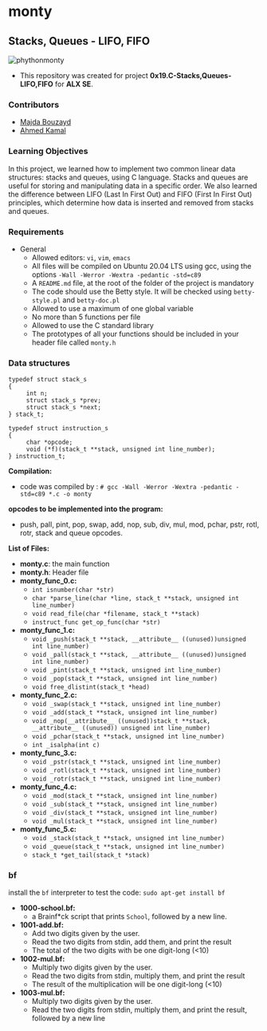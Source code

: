 # monty
## Stacks, Queues - LIFO, FIFO
![phythonmonty](https://grijalvo.com/wordpress/wp-content/uploads/2015/12/Make_tea_not_love.jpg)

- This repository was created for project **0x19.C-Stacks,Queues-LIFO,FIFO** for **ALX SE**.

### Contributors
   - [Majda Bouzayd](https://github.com/Magdalina1)
   - [Ahmed Kamal](https://github.com/ahmedmkamal313)

### Learning Objectives
 
In this project, we learned how to implement two common linear data structures: stacks and queues,
using C language. Stacks and queues are useful for storing and manipulating data in a specific order.
We also learned the difference between LIFO (Last In First Out) and FIFO (First In First Out) principles,
which determine how data is inserted and removed from stacks and queues.

### Requirements
 - General
   - Allowed editors: `vi`, `vim`, `emacs`
   - All files will be compiled on Ubuntu 20.04 LTS using gcc, using the options `-Wall -Werror -Wextra -pedantic -std=c89`
   - A `README.md` file, at the root of the folder of the project is mandatory
   - The code should use the Betty style. It will be checked using `betty-style.pl` and `betty-doc.pl`
   - Allowed to use a maximum of one global variable
   - No more than 5 functions per file
   - Allowed to use the C standard library
   - The prototypes of all your functions should be included in your header file called `monty.h`

### Data structures
   ```
   typedef struct stack_s
   {
        int n;
        struct stack_s *prev;
        struct stack_s *next;
   } stack_t;
   ```
   ```
   typedef struct instruction_s
   { 
        char *opcode;
        void (*f)(stack_t **stack, unsigned int line_number);
   } instruction_t;
   ```

 **Compilation:**
   - code was compiled by :
      `# gcc -Wall -Werror -Wextra -pedantic -std=c89 *.c -o monty`

 **opcodes to be implemented into the program:**
  - push, pall, pint, pop, swap, add, nop, sub, div, mul, mod, pchar, pstr, rotl, rotr, stack and queue opcodes.

 **List of Files:**
- **monty.c**: the main function
- **monty.h**: Header file
- **monty_func_0.c:**
   - `int isnumber(char *str)`
   - `char *parse_line(char *line, stack_t **stack, unsigned int line_number)`
   - `void read_file(char *filename, stack_t **stack)`
   - `instruct_func get_op_func(char *str)`
- **monty_func_1.c:**
   - `void _push(stack_t **stack, __attribute__ ((unused))unsigned int line_number)`
   - `void _pall(stack_t **stack, __attribute__ ((unused))unsigned int line_number)`
   - `void _pint(stack_t **stack, unsigned int line_number)`
   - `void _pop(stack_t **stack, unsigned int line_number)`
   - `void free_dlistint(stack_t *head)`
- **monty_func_2.c:**
   - `void _swap(stack_t **stack, unsigned int line_number)`
   - `void _add(stack_t **stack, unsigned int line_number)`
   - `void _nop(__attribute__ ((unused))stack_t **stack,
		__attribute__ ((unused)) unsigned int line_number)`
   - `void _pchar(stack_t **stack, unsigned int line_number)`
   - `int _isalpha(int c)`
- **monty_func_3.c:**
   - `void _pstr(stack_t **stack, unsigned int line_number)`
   - `void _rotl(stack_t **stack, unsigned int line_number)`
   - `void _rotr(stack_t **stack, unsigned int line_number)`
- **monty_func_4.c:**
   - `void _mod(stack_t **stack, unsigned int line_number)`
   - `void _sub(stack_t **stack, unsigned int line_number)`
   - `void _div(stack_t **stack, unsigned int line_number)`
   - `void _mul(stack_t **stack, unsigned int line_number)`
- **monty_func_5.c:**
  - `void _stack(stack_t **stack, unsigned int line_number)`
  - `void _queue(stack_t **stack, unsigned int line_number)`
  - `stack_t *get_tail(stack_t *stack)`

### bf
install the `bf` interpreter to test the code: `sudo apt-get install bf`
- **1000-school.bf:**
  - a Brainf*ck script that prints `School`, followed by a new line.
- **1001-add.bf:**
  - Add two digits given by the user.
  - Read the two digits from stdin, add them, and print the result
  - The total of the two digits with be one digit-long (<10)
- **1002-mul.bf:**
  - Multiply two digits given by the user.
  - Read the two digits from stdin, multiply them, and print the result
  - The result of the multiplication will be one digit-long (<10)
- **1003-mul.bf:**
  - Multiply two digits given by the user.
  - Read the two digits from stdin, multiply them, and print the result, followed by a new line

